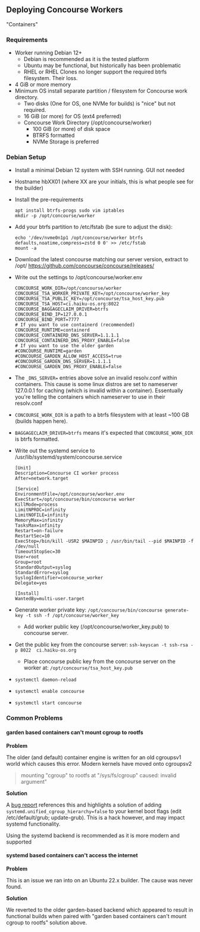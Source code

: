 ## Deploying Concourse Workers

"Containers"

### Requirements

  * Worker running Debian 12+
    * Debian is recommended as it is the tested platform
    * Ubuntu may be functional, but historically has been problematic
    * RHEL or RHEL Clones no longer support the required btrfs filesystem. Their loss.
  * 4 GiB or more memory
  * Minimum OS install separate partition / filesystem for Concourse work directory.
    * Two disks (One for OS, one NVMe for builds) is "nice" but not required.
    * 16 GiB (or more) for OS (ext4 preferred)
    * Concourse Work Directory (/opt/concourse/worker)
      * 100 GiB (or more) of disk space
      * BTRFS formatted
      * NVMe Storage is preferred

### Debian Setup

  * Install a minimal Debian 12 system with SSH running. GUI not needed
  * Hostname hbXX01  (where XX are your initials, this is what people see for the builder)
  * Install the pre-requirements
    ```
    apt install btrfs-progs sudo vim iptables
    mkdir -p /opt/concourse/worker
    ```
  * Add your btrfs partition to /etc/fstab (be sure to adjust the disk):
    ```
    echo '/dev/nvme0n1p1 /opt/concourse/worker btrfs defaults,noatime,compress=zstd 0 0' >> /etc/fstab
    mount -a
    ```
  * Download the latest concourse matching our server version, extract to /opt/
    https://github.com/concourse/concourse/releases/
  * Write out the settings to /opt/concourse/worker.env
    ```
    CONCOURSE_WORK_DIR=/opt/concourse/worker
    CONCOURSE_TSA_WORKER_PRIVATE_KEY=/opt/concourse/worker_key
    CONCOURSE_TSA_PUBLIC_KEY=/opt/concourse/tsa_host_key.pub
    CONCOURSE_TSA_HOST=ci.haiku-os.org:8022
    CONCOURSE_BAGGAGECLAIM_DRIVER=btrfs
    CONCOURSE_BIND_IP=127.0.0.1
    CONCOURSE_BIND_PORT=7777
    # If you want to use containerd (recommended)
    CONCOURSE_RUNTIME=containerd
    CONCOURSE_CONTAINERD_DNS_SERVER=1.1.1.1
    CONCOURSE_CONTAINERD_DNS_PROXY_ENABLE=false
    # If you want to use the older garden
    #CONCOURSE_RUNTIME=garden
    #CONCOURSE_GARDEN_ALLOW_HOST_ACCESS=true
    #CONCOURSE_GARDEN_DNS_SERVER=1.1.1.1
    #CONCOURSE_GARDEN_DNS_PROXY_ENABLE=false
    ```
  * The ```_DNS_SERVER=``` entries above solve an invalid resolv.conf within containers. This cause
    is some linux distros are set to nameserver 127.0.0.1 for caching (which is invalid within a
    container).  Essentually you're telling the containers which nameserver to use in their resolv.conf

  * ```CONCOURSE_WORK_DIR``` is a path to a btrfs filesystem with at least ~100 GB (builds happen here).
  * ```BAGGAGECLAIM_DRIVER=btrfs``` means it's expected that ```CONCOURSE_WORK_DIR``` is btrfs formatted.

  * Write out the systemd service to /usr/lib/systemd/system/concourse.service
    ```
    [Unit]
    Description=Concourse CI worker process
    After=network.target
    
    [Service]
    EnvironmentFile=/opt/concourse/worker.env
    ExecStart=/opt/concourse/bin/concourse worker
    KillMode=process
    LimitNPROC=infinity
    LimitNOFILE=infinity
    MemoryMax=infinity
    TasksMax=infinity
    Restart=on-failure
    RestartSec=10
    ExecStop=/bin/kill -USR2 $MAINPID ; /usr/bin/tail --pid $MAINPID -f /dev/null
    TimeoutStopSec=30
    User=root
    Group=root
    StandardOutput=syslog
    StandardError=syslog
    SyslogIdentifier=concourse_worker
    Delegate=yes
    
    [Install]
    WantedBy=multi-user.target
    ```

  * Generate worker private key:
    ```/opt/concourse/bin/concourse generate-key -t ssh -f /opt/concourse/worker_key```
    * Add worker public key (/opt/concourse/worker_key.pub) to concourse server.
  * Get the public key from the concourse server:
    ```ssh-keyscan -t ssh-rsa -p 8022  ci.haiku-os.org```
    * Place concourse public key from the concourse server on the worker at:
      ```/opt/concourse/tsa_host_key.pub```
  
  * ```systemctl daemon-reload```
  * ```systemctl enable concourse```
  * ```systemctl start concourse```

### Common Problems

#### garden based containers can't mount cgroup to rootfs

**Problem**

The older (and default) container engine is written for an old cgroupsv1 world which causes
this error. Modern kernels have moved onto cgroupsv2

> mounting \"cgroup\" to rootfs at \"/sys/fs/cgroup\" caused: invalid argument"

**Solution**

A [bug report](https://github.com/concourse/concourse/issues/8675) references this
and highlights a solution of adding ```systemd.unified_cgroup_hierarchy=false``` to your kernel
boot flags (edit /etc/default/grub; update-grub).   This is a hack however, and may impact
systemd functionality.

Using the systemd backend is recommended as it is more modern and supported

#### systemd based containers can't access the internet

**Problem**

This is an issue we ran into on an Ubuntu 22.x builder.  The cause was never found.

**Solution**

We reverted to the older garden-based backend which appeared to result in functional builds
when paired with "garden based containers can't mount cgroup to rootfs" solution above.
